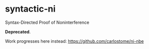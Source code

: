 # syntactic-ni
Syntax-Directed Proof of Noninterference

**Deprecated**.

Work progresses here instead: https://github.com/carlostome/ni-nbe
